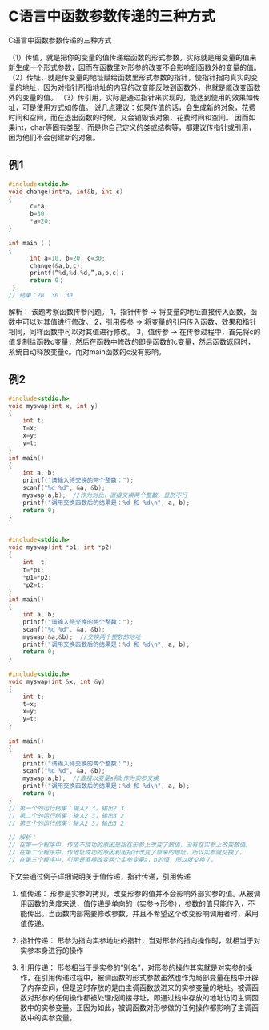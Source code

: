 # C语言中函数参数传递的三种方式

C语言中函数参数传递的三种方式

（1）传值，就是把你的变量的值传递给函数的形式参数，实际就是用变量的值来新生成一个形式参数，因而在函数里对形参的改变不会影响到函数外的变量的值。
（2）传址，就是传变量的地址赋给函数里形式参数的指针，使指针指向真实的变量的地址，因为对指针所指地址的内容的改变能反映到函数外，也就是能改变函数外的变量的值。
（3）传引用，实际是通过指针来实现的，能达到使用的效果如传址，可是使用方式如传值。
说几点建议：如果传值的话，会生成新的对象，花费时间和空间，而在退出函数的时候，又会销毁该对象，花费时间和空间。
因而如果int，char等固有类型，而是你自己定义的类或结构等，都建议传指针或引用，因为他们不会创建新的对象。


## 例1
``` c
#include<stdio.h>
void change(int*a, int&b, int c)
{
      c=*a;
      b=30;
      *a=20;
}

int main ( )
{
      int a=10, b=20, c=30;
      change(&a,b,c);
      printf(“%d,%d,%d,”,a,b,c)；
      return 0；
 }
// 结果：20  30  30
```


解析：
该题考察函数传参问题。
1，指针传参 -> 将变量的地址直接传入函数，函数中可以对其值进行修改。
2，引用传参 -> 将变量的引用传入函数，效果和指针相同，同样函数中可以对其值进行修改。
3，值传参   -> 在传参过程中，首先将c的值复制给函数c变量，然后在函数中修改的即是函数的c变量，然后函数返回时，系统自动释放变量c。而对main函数的c没有影响。


## 例2
``` c
#include<stdio.h>  
void myswap(int x, int y)  
{  
    int t;  
    t=x;  
    x=y;  
    y=t;  
}  
int main()  
{  
    int a, b;  
    printf("请输入待交换的两个整数：");  
    scanf("%d %d", &a, &b);  
    myswap(a,b);  //作为对比，直接交换两个整数，显然不行  
    printf("调用交换函数后的结果是：%d 和 %d\n", a, b);  
    return 0;  
}  
 
 
#include<stdio.h>  
void myswap(int *p1, int *p2)  
{  
    int  t;  
    t=*p1;  
    *p1=*p2;  
    *p2=t;  
}  
int main()  
{  
    int a, b;  
    printf("请输入待交换的两个整数：");  
    scanf("%d %d", &a, &b);  
    myswap(&a,&b);  //交换两个整数的地址  
    printf("调用交换函数后的结果是：%d 和 %d\n", a, b);  
    return 0;  
}  
 
#include<stdio.h>  
void myswap(int &x, int &y)  
{  
    int t;  
    t=x;  
    x=y;  
    y=t;  
}  
  
int main()  
{  
    int a, b;  
    printf("请输入待交换的两个整数：");  
    scanf("%d %d", &a, &b);  
    myswap(a,b);  //直接以变量a和b作为实参交换  
    printf("调用交换函数后的结果是：%d 和 %d\n", a, b);  
    return 0;  
}
// 第一个的运行结果：输入2 3，输出2 3 
// 第二个的运行结果：输入2 3，输出3 2
// 第三个的运行结果：输入2 3，输出3 2

// 解析：
// 在第一个程序中，传值不成功的原因是指在形参上改变了数值，没有在实参上改变数值。
// 在第二个程序中，传地址成功的原因利用指针改变了原来的地址，所以实参就交换了。
// 在第三个程序中，引用是直接改变两个实参变量a，b的值，所以就交换了。
```


下文会通过例子详细说明关于值传递，指针传递，引用传递 

1. 值传递：
形参是实参的拷贝，改变形参的值并不会影响外部实参的值。从被调用函数的角度来说，值传递是单向的（实参->形参），参数的值只能传入，不能传出。当函数内部需要修改参数，并且不希望这个改变影响调用者时，采用值传递。

2. 指针传递：
形参为指向实参地址的指针，当对形参的指向操作时，就相当于对实参本身进行的操作

3. 引用传递：
形参相当于是实参的“别名”，对形参的操作其实就是对实参的操作，在引用传递过程中，被调函数的形式参数虽然也作为局部变量在栈中开辟了内存空间，但是这时存放的是由主调函数放进来的实参变量的地址。被调函数对形参的任何操作都被处理成间接寻址，即通过栈中存放的地址访问主调函数中的实参变量。正因为如此，被调函数对形参做的任何操作都影响了主调函数中的实参变量。